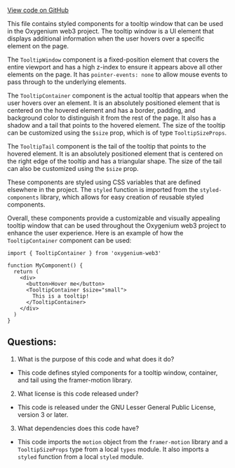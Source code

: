 [View code on GitHub](https://github.com/oxygenium-network/oxygenium-web3/packages/web3-react/src/components/Common/Tooltip/styles.ts)

This file contains styled components for a tooltip window that can be used in the Oxygenium web3 project. The tooltip window is a UI element that displays additional information when the user hovers over a specific element on the page. 

The `TooltipWindow` component is a fixed-position element that covers the entire viewport and has a high z-index to ensure it appears above all other elements on the page. It has `pointer-events: none` to allow mouse events to pass through to the underlying elements. 

The `TooltipContainer` component is the actual tooltip that appears when the user hovers over an element. It is an absolutely positioned element that is centered on the hovered element and has a border, padding, and background color to distinguish it from the rest of the page. It also has a shadow and a tail that points to the hovered element. The size of the tooltip can be customized using the `$size` prop, which is of type `TooltipSizeProps`. 

The `TooltipTail` component is the tail of the tooltip that points to the hovered element. It is an absolutely positioned element that is centered on the right edge of the tooltip and has a triangular shape. The size of the tail can also be customized using the `$size` prop. 

These components are styled using CSS variables that are defined elsewhere in the project. The `styled` function is imported from the `styled-components` library, which allows for easy creation of reusable styled components. 

Overall, these components provide a customizable and visually appealing tooltip window that can be used throughout the Oxygenium web3 project to enhance the user experience. Here is an example of how the `TooltipContainer` component can be used:

```
import { TooltipContainer } from 'oxygenium-web3'

function MyComponent() {
  return (
    <div>
      <button>Hover me</button>
      <TooltipContainer $size="small">
        This is a tooltip!
      </TooltipContainer>
    </div>
  )
}
```
## Questions: 
 1. What is the purpose of this code and what does it do?
- This code defines styled components for a tooltip window, container, and tail using the framer-motion library.

2. What license is this code released under?
- This code is released under the GNU Lesser General Public License, version 3 or later.

3. What dependencies does this code have?
- This code imports the `motion` object from the `framer-motion` library and a `TooltipSizeProps` type from a local `types` module. It also imports a `styled` function from a local `styled` module.